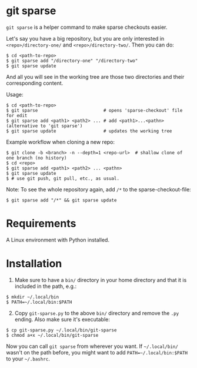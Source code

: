 # git sparse
`git sparse` is a helper command to make sparse checkouts easier.

Let's say you have a big repository, but you are only interested in `<repo>/directory-one/` and `<repo>/directory-two/`.
Then you can do:
```
$ cd <path-to-repo>
$ git sparse add "/directory-one" "/directory-two"
$ git sparse update
```
And all you will see in the working tree are those two directories and their corresponding content.

Usage:
```
$ cd <path-to-repo>
$ git sparse                         # opens 'sparse-checkout' file for edit
$ git sparse add <path1> <path2> ... # add <path1>...<pathn> (alternative to 'git sparse')
$ git sparse update                  # updates the working tree
```
Example workflow when cloning a new repo:
```
$ git clone -b <branch> -n --depth=1 <repo-url>  # shallow clone of one branch (no history)
$ cd <repo>
$ git sparse add <path1> <path2> ... <pathn>
$ git sparse update
$ # use git push, git pull, etc., as usual.
```
Note: To see the whole repository again, add `/*` to the
sparse-checkout-file:
```
$ git sparse add "/*" && git sparse update
```

# Requirements
A Linux environment with Python installed.

# Installation
1. Make sure to have a `bin/` directory in your home directory and that it is included in the path, e.g.:
```
$ mkdir ~/.local/bin
$ PATH=~/.local/bin:$PATH
```
2. Copy `git-sparse.py` to the above `bin/` directory and remove the `.py` ending. Also make sure it's executable:
```
$ cp git-sparse.py ~/.local/bin/git-sparse 
$ chmod a+x ~/.local/bin/git-sparse
```
Now you can call `git sparse` from wherever you want. If `~/.local/bin/` wasn't on the path before, you might want to add
`PATH=~/.local/bin:$PATH` to your `~/.bashrc`.

